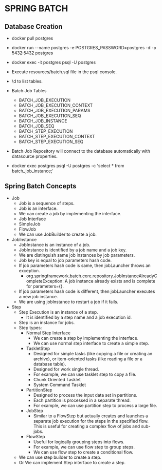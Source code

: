 # SPRING BATCH

## Database Creation
- docker pull postgres
- docker run --name postgres -e POSTGRES_PASSWORD=postgres -d -p 5432:5432 postgres
- docker exec -it postgres psql -U postgres
- Execute resources/batch.sql file in the psql console.
- \d to list tables.
- Batch Job Tables
  - BATCH_JOB_EXECUTION
  - BATCH_JOB_EXECUTION_CONTEXT
  - BATCH_JOB_EXECUTION_PARAMS
  - BATCH_JOB_EXECUTION_SEQ
  - BATCH_JOB_INSTANCE
  - BATCH_JOB_SEQ
  - BATCH_STEP_EXECUTION
  - BATCH_STEP_EXECUTION_CONTEXT
  - BATCH_STEP_EXECUTION_SEQ
- Batch Job Repository will connect to the database automatically with datasource properties.

- docker exec postgres psql -U postgres -c 'select * from batch_job_instance;'


## Spring Batch Concepts
- Job
  - Job is a sequence of steps.
  - Job is an interface.
  - We can create a job by implementing the interface.
  - Job Interface
  - SimpleJob
  - FlowJob
  - We can use JobBuilder to create a job.
- JobInstance
  - JobInstance is an instance of a job.
  - JobInstance is identified by a job name and a job key.
  - We are distinguish same job instances by job parameters.
  - Job key is equal to job parameters hash code.
  - If job parameters hash code is same, then jobLauncher throws an exception.
    - org.springframework.batch.core.repository.JobInstanceAlreadyCompleteException: A job instance already exists and is complete for parameters={}.
  - If job parameters hash code is different, then jobLauncher executes a new job instance.
  - We are using jobInstance to restart a job if it fails.
- Step
  - Step Execution is an instance of a step.
    - It is identified by a step name and a job execution id.
  - Step is an instance for jobs.
  - Step types:
    - Normal Step Interface
      - We can create a step by implementing the interface.
      - We can use normal step interface to create a simple step.
    - TaskletStep
      - Designed for simple tasks (like copying a file or creating an archive), or item-oriented tasks (like reading a file or a database table).
      - Designed for work single thread.
      - For example, we can use tasklet step to copy a file.
      - Chunk Oriented Tasklet
      - System Command Tasklet
    - PartitionStep
      - Designed to process the input data set in partitions.
      - Each partition is processed in a separate thread.
      - For example, we can use partition step to process a large file.
    - JobStep
      - Similar to a FlowStep but actually creates and launches a separate job execution for the steps in the specified flow. This is useful for creating a complex flow of jobs and sub-jobs.
    - FlowStep
      - Useful for logically grouping steps into flows.
      - For example, we can use flow step to group steps.
      - We can use flow step to create a conditional flow.
  - We can use step builder to create a step.
  - Or We can implement Step interface to create a step.
